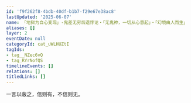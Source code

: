 ```yaml
---
id: 'f9f262f8-4bdb-40df-b1b7-f29e67e38ac8'
lastUpdated: '2025-06-07'
name: 「地狱为自心变现」-鬼差无穷后退悖论・「无鬼神，一切从心意起」・「幻境由人而生」
aliases: []
layer: 2
eventDate: null
categoryId: cat_uWLHUZtI
tagIds:
- tag__NZec6vQ
- tag_RYrNofQS
timelineEvents: []
relations: []
titledLinks: []
---
```

一言以蔽之，信则有，不信则无。
